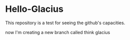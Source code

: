# Hello-Glacius
This repository is a test for seeing the github's capacities.

now I'm creating a new branch called think glacius
